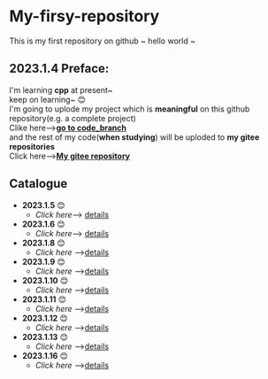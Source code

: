 # My-firsy-repository
This is my  first repository on github ~ hello world ~
## 2023.1.4 Preface:
I'm learning **cpp** at present~  
keep on learning~ :blush:   
I'm going to uplode my project which is **meaningful** on this github repository(e.g. a complete project)  
Clike here-->[**go to code_branch**](https://github.com/C11NJXX/My-firsy-repository/tree/master)  
and the rest of my code(**when studying**) will be uploded to **my gitee repositories**   
Click here-->[**My gitee repository**](https://gitee.com/C-11nJxxs-web/study)  
## Catalogue  
- **2023.1.5** :blush:
  - *Click here*--> [details](https://github.com/C11NJXX/My-firsy-repository/blob/main/Record/2023.1.5.md)
- **2023.1.6** :blush:
  - *Click here*--> [details](https://github.com/C11NJXX/My-firsy-repository/blob/main/Record/2023.1.6.md)
- **2023.1.8** :blush:
  - *Click here* -->[details](https://github.com/C11NJXX/My-firsy-repository/blob/main/Record/2023.1.8.md)
- **2023.1.9** :blush:
  - *Click here* -->[details](https://github.com/C11NJXX/My-firsy-repository/blob/main/Record/2023.1.9.md)
- **2023.1.10** :blush:
  - *Click here* -->[details](https://github.com/C11NJXX/My-firsy-repository/blob/main/Record/2023.1.10.md)
- **2023.1.11** :blush:
  - *Click here* -->[details](https://github.com/C11NJXX/My-firsy-repository/blob/main/Record/2023.1.11.md)
- **2023.1.12** :blush:
  - *Click here* -->[details](https://github.com/C11NJXX/My-firsy-repository/blob/main/Record/2023.1.12.md)
- **2023.1.13** :blush:
  - *Click here* -->[details](https://github.com/C11NJXX/My-firsy-repository/blob/main/Record/2023.1.13.md)
- **2023.1.16** :blush:
  - *Click here* -->[details](https://github.com/C11NJXX/My-firsy-repository/blob/main/Record/2023.1.16.md)
